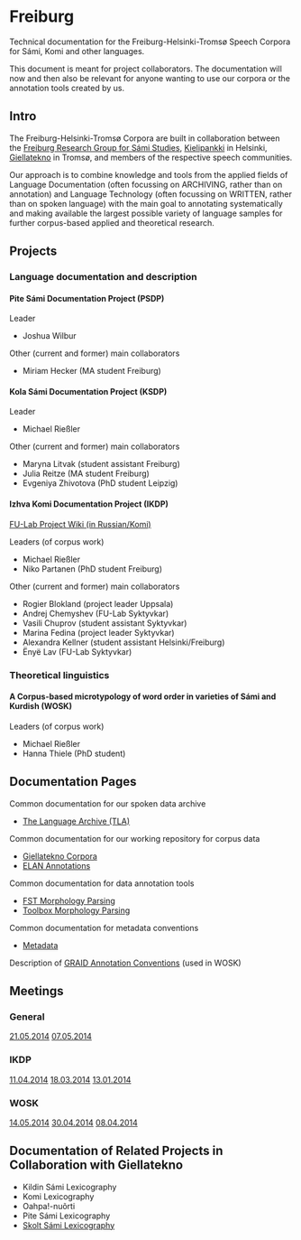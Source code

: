 # Freiburg

Technical documentation for the Freiburg-Helsinki-Tromsø Speech Corpora for Sámi, Komi and other languages.

This document is meant for project collaborators. The documentation will now and then also be relevant for anyone wanting to use our corpora or the annotation tools created by us.

## Intro

The Freiburg-Helsinki-Tromsø Corpora are built in collaboration between the [Freiburg Research Group for Sámi Studies](http://www.skandinavistik.uni-freiburg.de/institut/forschung/saami), [Kielipankki](https://kitwiki.csc.fi/twiki/bin/view/FinCLARIN/KielipankkiKoti) in Helsinki, [Giellatekno](http://giellatekno.uit.no) in Tromsø, and members of the respective speech communities.

Our approach is to combine knowledge and tools from the applied fields of Language Documentation (often focussing on ARCHIVING, rather than on annotation) and Language Technology (often focussing on WRITTEN, rather than on spoken language) with the main goal to annotating systematically and making available the largest possible variety of language samples for further corpus-based applied and theoretical research.

## Projects

### Language documentation and description

#### Pite Sámi Documentation Project (PSDP)

Leader

- Joshua Wilbur

Other (current and former) main collaborators

- Miriam Hecker (MA student Freiburg)

#### Kola Sámi Documentation Project (KSDP)

Leader

- Michael Rießler

Other (current and former) main collaborators

- Maryna Litvak (student assistant Freiburg)
- Julia Reitze (MA student Freiburg)
- Evgeniya Zhivotova (PhD student Leipzig)

#### Izhva Komi Documentation Project (IKDP)

[FU-Lab Project Wiki (in Russian/Komi)](http://wiki.komikyv.ru)

Leaders (of corpus work)

- Michael Rießler
- Niko Partanen (PhD student Freiburg)

Other (current and former) main collaborators

- Rogier Blokland (project leader Uppsala)
- Andrej Chemyshev (FU-Lab Syktyvkar)
- Vasili Chuprov (student assistant Syktyvkar)
- Marina Fedina (project leader Syktyvkar)
- Alexandra Kellner (student assistant Helsinki/Freiburg)
- Ënyë Lav (FU-Lab Syktyvkar)

### Theoretical linguistics

#### A Corpus-based microtypology of word order in varieties of Sámi and Kurdish (WOSK)

Leaders (of corpus work)

- Michael Rießler
- Hanna Thiele (PhD student)

## Documentation Pages

Common documentation for our spoken data archive

- [The Language Archive (TLA)](TLA.html)

Common documentation for our working repository for corpus data

- [Giellatekno Corpora](GTcorpus.html)
- [ELAN Annotations](ELAN.html)

Common documentation for data annotation tools

- [FST Morphology Parsing](FST.html)
- [Toolbox Morphology Parsing](Toolbox.html)

Common documentation for metadata conventions

- [Metadata](Metadata.html)

Description of [GRAID Annotation Conventions](GRAID.html) (used in WOSK)

## Meetings

### General

[21.05.2014](meetings/2014-05-21.html) [07.05.2014](meetings/2014-05-07.html)

### IKDP

[11.04.2014](meetings/2014-04-11.html) [18.03.2014](meetings/2014-03-18.html) [13.01.2014](meetings/2014-01-13.html)

### WOSK

[14.05.2014](meetings/2014-05-14.html) [30.04.2014](meetings/2014-04-30.html) [08.04.2014](meetings/2014-04-08.html)

## Documentation of Related Projects in Collaboration with Giellatekno

- Kildin Sámi Lexicography
- Komi Lexicography
- Oahpa!-nuõrti
- Pite Sámi Lexicography
- [Skolt Sámi Lexicography](../dicts/SkoltSaami2X.html)
